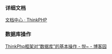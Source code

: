 ### 详细文档
[文档中心 · ThinkPHP](https://www.thinkphp.cn/doc)
### 数据库操作
[ThinkPhp框架对“数据库”的基本操作 - 悦~ - 博客园](https://www.cnblogs.com/nuanai/p/6537888.html)

